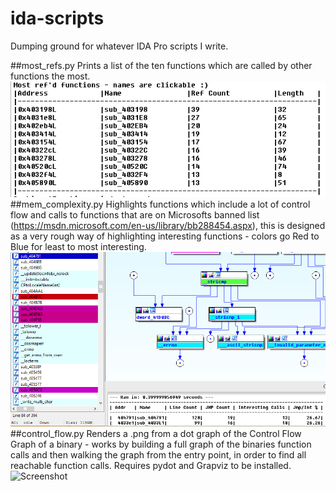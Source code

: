 # ida-scripts
Dumping ground for whatever IDA Pro scripts I write.

##most_refs.py
Prints a list of the ten functions which are called by other functions the most.
![Screenshot](images/ref_count_list.PNG?raw=true)
##mem_complexity.py
Highlights functions which include a lot of control flow and calls to functions that are on Microsofts banned list (https://msdn.microsoft.com/en-us/library/bb288454.aspx),
this is designed as a very rough way of highlighting interesting functions - colors go Red to Blue for least to most interesting.
![Screenshot](images/mem_complex.PNG?raw=true)
##control_flow.py
Renders a .png from a dot graph of the Control Flow Graph of a binary - works by building a full graph of the binaries function calls and then walking the graph from the entry point,
in order to find all reachable function calls. Requires pydot and Grapviz to be installed.
![Screenshot](images/call_graph.png?raw=true)